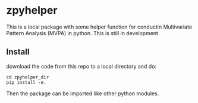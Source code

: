 # zpyhelper
This is a local package with some helper function for conductin Multivariate Pattern Analysis (MVPA) in python. This is still in development

## Install
download the code from this repo to a local directory and do:
```
cd zpyhelper_dir
pip install -e.
```
Then the package can be imported like other python modules.
